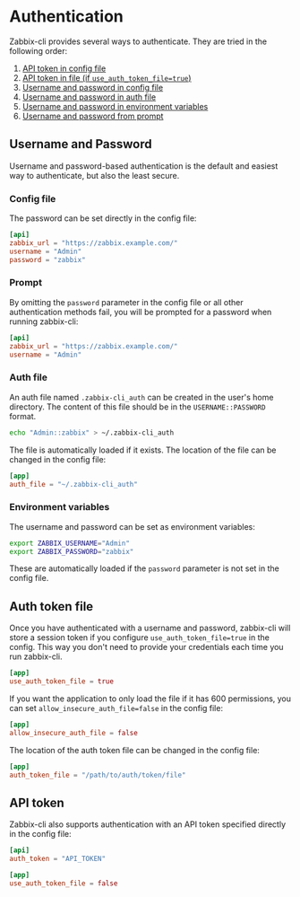# Authentication

Zabbix-cli provides several ways to authenticate. They are tried in the following order:

1. [API token in config file](#api-token)
2. [API token in file (if `use_auth_token_file=true`)](#auth-token-file)
3. [Username and password in config file](#config-file)
4. [Username and password in auth file](#auth-file)
5. [Username and password in environment variables](#environment-variables)
6. [Username and password from prompt](#prompt)

## Username and Password

Username and password-based authentication is the default and easiest way to authenticate, but also the least secure.

### Config file

The password can be set directly in the config file:

```toml
[api]
zabbix_url = "https://zabbix.example.com/"
username = "Admin"
password = "zabbix"
```

### Prompt

By omitting the `password` parameter in the config file or all other authentication methods fail, you will be prompted for a password when running zabbix-cli:

```toml
[api]
zabbix_url = "https://zabbix.example.com/"
username = "Admin"
```

### Auth file

An auth file named `.zabbix-cli_auth` can be created in the user's home directory. The content of this file should be in the `USERNAME::PASSWORD` format.

```bash
echo "Admin::zabbix" > ~/.zabbix-cli_auth
```

The file is automatically loaded if it exists. The location of the file can be changed in the config file:

```toml
[app]
auth_file = "~/.zabbix-cli_auth"
```

### Environment variables

The username and password can be set as environment variables:

```bash
export ZABBIX_USERNAME="Admin"
export ZABBIX_PASSWORD="zabbix"
```

These are automatically loaded if the `password` parameter is not set in the config file.

## Auth token file

Once you have authenticated with a username and password, zabbix-cli will store a session token if you configure `use_auth_token_file=true` in the config. This way you don't need to provide your credentials each time you run zabbix-cli.

```toml
[app]
use_auth_token_file = true
```

If you want the application to only load the file if it has 600 permissions, you can set `allow_insecure_auth_file=false` in the config file:

```toml
[app]
allow_insecure_auth_file = false
```

The location of the auth token file can be changed in the config file:

```toml
[app]
auth_token_file = "/path/to/auth/token/file"
```

## API token

Zabbix-cli also supports authentication with an API token specified directly in the config file:

```toml
[api]
auth_token = "API_TOKEN"

[app]
use_auth_token_file = false
```
